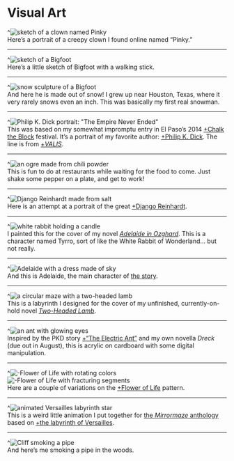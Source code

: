 # Visual Art

^![sketch of a clown named Pinky](pinky-clown-sketch)<br />
Here’s a portrait of a creepy clown I found online named “Pinky.”

---

^![sketch of a Bigfoot](bigfoot-sketch)<br />
Here’s a little sketch of Bigfoot with a walking stick.

---

^![snow sculpture of a Bigfoot](bigfoot-snow)<br />
And here he is made out of snow! I grew up near Houston, Texas, where it very rarely snows even an inch. This was basically my first real snowman.

---

^![Philip K. Dick portrait: "The Empire Never Ended"](pkd-chalk)<br />
This was based on my somewhat impromptu entry in El Paso’s 2014 [+Chalk the Block](http://www.chalktheblock.com/) festival. It’s a portrait of my favorite author: [+Philip K. Dick](https://en.wikipedia.org/wiki/Philip_K._Dick). The line is from [+*VALIS*](https://en.wikipedia.org/wiki/Valis_(novel)).

---

^![an ogre made from chili powder](ogre-chili-powder)<br />
This is fun to do at restaurants while waiting for the food to come. Just shake some pepper on a plate, and get to work!

---

^![Django Reinhardt made from salt](django-salt)<br />
Here is an attempt at a portrait of the great [+Django Reinhardt](https://en.wikipedia.org/wiki/Django_Reinhardt).

---

^![white rabbit holding a candle](tyrro-rabbit-painting)<br />
I painted this for the cover of my novel [*Adelaide in Ozghard*](https://ozghard.com/books). This is a character named Tyrro, sort of like the White Rabbit of Wonderland… but not really.

---

^![Adelaide with a dress made of sky](adelaide-sky)<br />
And this is Adelaide, the main character of [the story](https://ozghard.com/books)</a>.

---

^![a circular maze with a two-headed lamb](2hl-maze)<br />
This is a labyrinth I designed for the cover of my unfinished, currently-on-hold novel [*Two-Headed Lamb*](/writing).

---

^![an ant with glowing eyes](electric-ant)<br />
Inspired by the PKD story [+“The Electric Ant”](https://en.wikipedia.org/wiki/The_Electric_Ant) and my own novella *Dreck* (due out in August), this is acrylic on cardboard with some digital manipulation.

---

^![-Flower of Life with rotating colors](anim/flower-spin)
![-Flower of Life with fracturing segments](anim/flower-fracture)<br />
Here are a couple of variations on the [+Flower of Life](https://en.wikipedia.org/wiki/Overlapping_circles_grid) pattern.

---

^![animated Versailles labyrinth star](anim/versailles-star)<br />
This is a weird little animation I put together for [the *Mirrormaze* anthology](https://whatisdreampunk.com/mirrormaze) based on [+the labyrinth of Versailles](https://en.wikipedia.org/wiki/The_labyrinth_of_Versailles).

---

^![Cliff smoking a pipe](anim/cliff-pipe-colors)<br />
And here’s me smoking a pipe in the woods.

